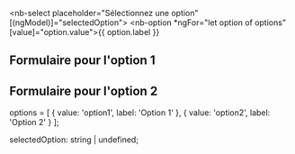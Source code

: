 


<nb-select placeholder="Sélectionnez une option" [(ngModel)]="selectedOption">
  <nb-option *ngFor="let option of options" [value]="option.value">{{ option.label }}</nb-option>
</nb-select>

<!-- Formulaire pour l'option 1 -->
<div *ngIf="selectedOption === 'option1'">
  <h2>Formulaire pour l'option 1</h2>
  <!-- Ajoutez les champs de formulaire nécessaires ici -->
</div>

<!-- Formulaire pour l'option 2 -->
<div *ngIf="selectedOption === 'option2'">
  <h2>Formulaire pour l'option 2</h2>
  <!-- Ajoutez les champs de formulaire nécessaires ici -->
</div>


  options = [
    { value: 'option1', label: 'Option 1' },
    { value: 'option2', label: 'Option 2' }
  ];


  selectedOption: string | undefined;
